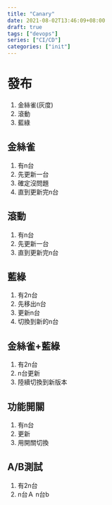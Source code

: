 ```yaml
---
title: "Canary"
date: 2021-08-02T13:46:09+08:00
draft: true
tags: ["devops"]
series: ["CI/CD"]
categories: ["init"]
---
```




# 發布

1. 金絲雀(灰度)
2. 滾動
3. 藍綠



## 金絲雀

1. 有n台
2. 先更新一台
3. 確定沒問題
4. 直到更新完n台



## 滾動

1. 有n台
2. 先更新一台
3. 直到更新完n台



## 藍綠

1. 有2n台
2. 先移出n台
3. 更新n台
4. 切換到新的n台

## 金絲雀+藍綠

1. 有2n台
2. n台更新
3. 陸續切換到新版本

## 功能開關

1. 有n台
2. 更新
3. 用開關切換



## A/B測試

1. 有2n台
2. n台Ａ  n台b
